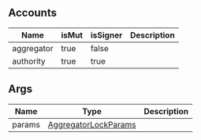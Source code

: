 ## Accounts
|Name|isMut|isSigner|Description|
|--|--|--|--|
| aggregator | true | false |  |
| authority | true | true |  |
## Args
|Name|Type|Description|
|--|--|--|
| params | [AggregatorLockParams](/program/types/aggregatorlockparams) |  |
